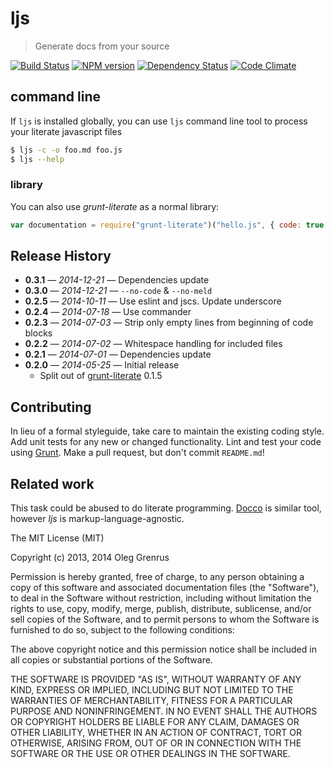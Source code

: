 # ljs

> Generate docs from your source

[![Build Status](https://travis-ci.org/phadej/grunt-literate.svg)](https://travis-ci.org/phadej/ljs)
[![NPM version](https://badge.fury.io/js/ljs.svg)](http://badge.fury.io/js/ljs)
[![Dependency Status](https://gemnasium.com/phadej/ljs.svg)](https://gemnasium.com/phadej/ljs)
[![Code Climate](https://img.shields.io/codeclimate/github/phadej/ljs.svg)](https://codeclimate.com/github/phadej/ljs)

## command line

If `ljs` is installed globally,
you can use `ljs` command line tool to process your literate javascript files

```sh
$ ljs -c -o foo.md foo.js
$ ljs --help
```

### library

You can also use *grunt-literate* as a normal library:

```js
var documentation = require("grunt-literate")("hello.js", { code: true });
```

## Release History

- **0.3.1** &mdash; *2014-12-21* &mdash; Dependencies update
- **0.3.0** &mdash; *2014-12-21* &mdash; `--no-code` &amp; `--no-meld`
- **0.2.5** &mdash; *2014-10-11* &mdash; Use eslint and jscs. Update underscore
- **0.2.4** &mdash; *2014-07-18* &mdash; Use commander
- **0.2.3** &mdash; *2014-07-03* &mdash; Strip only empty lines from beginning of code blocks
- **0.2.2** &mdash; *2014-07-02* &mdash; Whitespace handling for included files
- **0.2.1** &mdash; *2014-07-01* &mdash; Dependencies update
- **0.2.0** &mdash; *2014-05-25* &mdash; Initial release
	- Split out of [grunt-literate](https://github.com/phadej/grunt-literate) 0.1.5

## Contributing

In lieu of a formal styleguide, take care to maintain the existing coding style.
Add unit tests for any new or changed functionality.
Lint and test your code using [Grunt](http://gruntjs.com/).
Make a pull request, but don't commit `README.md`!

## Related work

This task could be abused to do literate programming.
[Docco](http://jashkenas.github.io/docco/) is similar tool,
however *ljs* is markup-language-agnostic.

The MIT License (MIT)

Copyright (c) 2013, 2014 Oleg Grenrus

Permission is hereby granted, free of charge, to any person obtaining a copy
of this software and associated documentation files (the "Software"), to deal
in the Software without restriction, including without limitation the rights
to use, copy, modify, merge, publish, distribute, sublicense, and/or sell
copies of the Software, and to permit persons to whom the Software is
furnished to do so, subject to the following conditions:

The above copyright notice and this permission notice shall be included in
all copies or substantial portions of the Software.

THE SOFTWARE IS PROVIDED "AS IS", WITHOUT WARRANTY OF ANY KIND, EXPRESS OR
IMPLIED, INCLUDING BUT NOT LIMITED TO THE WARRANTIES OF MERCHANTABILITY,
FITNESS FOR A PARTICULAR PURPOSE AND NONINFRINGEMENT. IN NO EVENT SHALL THE
AUTHORS OR COPYRIGHT HOLDERS BE LIABLE FOR ANY CLAIM, DAMAGES OR OTHER
LIABILITY, WHETHER IN AN ACTION OF CONTRACT, TORT OR OTHERWISE, ARISING FROM,
OUT OF OR IN CONNECTION WITH THE SOFTWARE OR THE USE OR OTHER DEALINGS IN
THE SOFTWARE.

